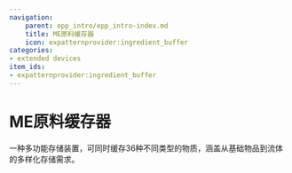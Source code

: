 ```yaml
---
navigation:
    parent: epp_intro/epp_intro-index.md
    title: ME原料缓存器
    icon: expatternprovider:ingredient_buffer
categories:
- extended devices
item_ids:
- expatternprovider:ingredient_buffer
---
```


# ME原料缓存器

<BlockImage id="expatternprovider:ingredient_buffer" scale="8"></BlockImage>

一种多功能存储装置，可同时缓存36种不同类型的物质，涵盖从基础物品到流体的多样化存储需求。